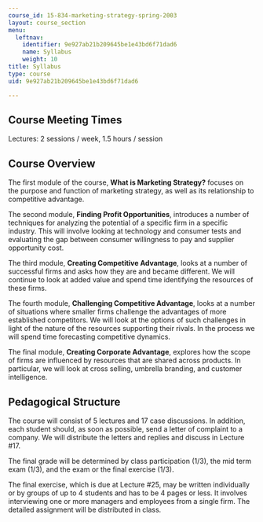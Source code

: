```yaml
---
course_id: 15-834-marketing-strategy-spring-2003
layout: course_section
menu:
  leftnav:
    identifier: 9e927ab21b209645be1e43bd6f71dad6
    name: Syllabus
    weight: 10
title: Syllabus
type: course
uid: 9e927ab21b209645be1e43bd6f71dad6

---
```


Course Meeting Times
--------------------

Lectures: 2 sessions / week, 1.5 hours / session

Course Overview
---------------

The first module of the course, **What is Marketing Strategy?** focuses on the purpose and function of marketing strategy, as well as its relationship to competitive advantage.

The second module, **Finding Profit Opportunities**, introduces a number of techniques for analyzing the potential of a specific firm in a specific industry. This will involve looking at technology and consumer tests and evaluating the gap between consumer willingness to pay and supplier opportunity cost.

The third module, **Creating Competitive Advantage**, looks at a number of successful firms and asks how they are and became different. We will continue to look at added value and spend time identifying the resources of these firms.

The fourth module, **Challenging Competitive Advantage**, looks at a number of situations where smaller firms challenge the advantages of more established competitors. We will look at the options of such challenges in light of the nature of the resources supporting their rivals. In the process we will spend time forecasting competitive dynamics.

The final module, **Creating Corporate Advantage**, explores how the scope of firms are influenced by resources that are shared across products. In particular, we will look at cross selling, umbrella branding, and customer intelligence.

Pedagogical Structure
---------------------

The course will consist of 5 lectures and 17 case discussions. In addition, each student should, as soon as possible, send a letter of complaint to a company. We will distribute the letters and replies and discuss in Lecture #17.

The final grade will be determined by class participation (1/3), the mid term exam (1/3), and the exam or the final exercise (1/3).

The final exercise, which is due at Lecture #25, may be written individually or by groups of up to 4 students and has to be 4 pages or less. It involves interviewing one or more managers and employees from a single firm. The detailed assignment will be distributed in class.